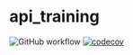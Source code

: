 # api_training
![GitHub workflow](https://github.com/sambaahm/api_training/actions/workflows/build.yml/badge.svg)
[![codecov](https://codecov.io/gh/sambaahm/api_training/branch/main/graph/badge.svg?token=VKEVOUWPK5)](https://codecov.io/gh/sambaahm/api_training)
